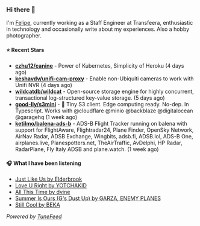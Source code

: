 ### Hi there 👋

I'm [Felipe](https://felipevm.com), currently working as a Staff Engineer at Transfeera, enthusiastic in technology and occasionally write about my experiences. Also a hobby photographer.

#### ⭐ Recent Stars
- **[czhu12/canine](https://github.com/czhu12/canine)** - Power of Kubernetes, Simplicity of Heroku (4 days ago)
- **[keshavdv/unifi-cam-proxy](https://github.com/keshavdv/unifi-cam-proxy)** - Enable non-Ubiquiti cameras to work with Unifi NVR (4 days ago)
- **[wildcatdb/wildcat](https://github.com/wildcatdb/wildcat)** - Open-source storage engine for highly concurrent, transactional log-structured key-value storage. (5 days ago)
- **[good-lly/s3mini](https://github.com/good-lly/s3mini)** - 👶 Tiny S3 client. Edge computing ready. No-dep. In Typescript. Works with @cloudflare @minio @backblaze @digitalocean @garagehq (1 week ago)
- **[ketilmo/balena-ads-b](https://github.com/ketilmo/balena-ads-b)** - ADS-B Flight Tracker running on balena with support for FlightAware, Flightradar24, Plane Finder, OpenSky Network, AirNav Radar, ADSB Exchange, Wingbits, adsb.fi, ADSB.lol, ADS-B One, airplanes.live, Planespotters.net, TheAirTraffic, AvDelphi, HP Radar, RadarPlane, Fly Italy ADSB and plane.watch. (1 week ago)

#### 🎧 What I have been listening
- [Just Like Us by Elderbrook](https://open.spotify.com/track/5idbtIUGgaNprWtBEEZehU)
- [Love U Right by YOTCHAKID](https://open.spotify.com/track/7olnhdHjtpcXRccj1qqX7T)
- [All This Time by dvine](https://open.spotify.com/track/14a1lcUnWqMqRAqdvuo8Ws)
- [Summer Is Ours (G&#39;s Dust Up) by GARZA, ENEMY PLANES](https://open.spotify.com/track/4XT191Yelwq1l8oy4eV7yA)
- [Still Cool by BEKA](https://open.spotify.com/track/15oRsY60XNXnpXpc201TxL)

_Powered by [TuneFeed](https://tunefeed.app?ref=github.com)_
